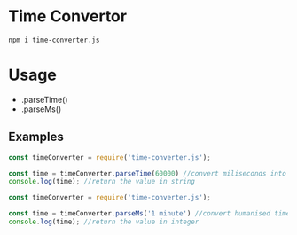 # Time Convertor
```
npm i time-converter.js
```

# Usage
- .parseTime()
- .parseMs()

## Examples
```javascript
const timeConverter = require('time-converter.js');

const time = timeConverter.parseTime(60000) //convert miliseconds into humanised time
console.log(time); //return the value in string
```
```javascript
const timeConverter = require('time-converter.js');

const time = timeConverter.parseMs('1 minute') //convert humanised time into miliseconds
console.log(time); //return the value in integer
```
